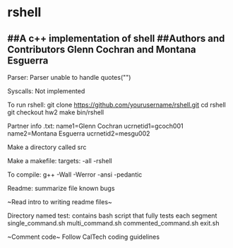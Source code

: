 # rshell
##A c++ implementation of shell
##Authors and Contributors
Glenn Cochran and Montana Esguerra
---
Parser:
    Parser unable to handle quotes("")

Syscalls:
    Not implemented

To run rshell:
    git clone https://github.com/yourusername/rshell.git
    cd rshell
    git checkout hw2
    make
    bin/rshell

Partner info .txt:
    name1=Glenn Cochran
    ucrnetid1=gcoch001
    name2=Montana Esguerra
    ucrnetid2=mesgu002

Make a directory called src

Make a makefile:
    targets:
    	-all
	-rshell

To compile:
    g++ -Wall -Werror -ansi -pedantic

Readme:
    summarize file
    known bugs

~Read intro to writing readme files~

Directory named test:
    contains bash script that fully tests each segment
    single_command.sh
    multi_command.sh
    commented_command.sh
    exit.sh


~Comment code~
Follow CalTech coding guidelines
